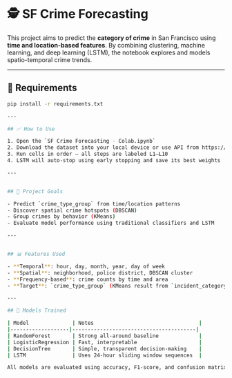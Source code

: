 # 🕵️ SF Crime Forecasting

This project aims to predict the **category of crime** in San Francisco using **time and location-based features**. By combining clustering, machine learning, and deep learning (LSTM), the notebook explores and models spatio-temporal crime trends.

---

## 🔧 Requirements

```bash
pip install -r requirements.txt

---

## ✅ How to Use

1. Open the `SF Crime Forecasting - Colab.ipynb`
2. Download the dataset into your local device or use API from https://data.sfgov.org/Public-Safety/Police-Department-Incident-Reports-2018-to-Present/wg3w-h783/about_data
3. Run cells in order — all steps are labeled L1–L10
4. LSTM will auto-stop using early stopping and save its best weights

---


## 🧠 Project Goals

- Predict `crime_type_group` from time/location patterns
- Discover spatial crime hotspots (DBSCAN)
- Group crimes by behavior (KMeans)
- Evaluate model performance using traditional classifiers and LSTM

---


## 📊 Features Used

- **Temporal**: hour, day, month, year, day of week
- **Spatial**: neighborhood, police district, DBSCAN cluster
- **Frequency-based**: crime counts by time and area
- **Target**: `crime_type_group` (KMeans result from `incident_category`)

---

## 🧪 Models Trained

| Model              | Notes                                  |
|-------------------|----------------------------------------|
| RandomForest       | Strong all-around baseline             |
| LogisticRegression | Fast, interpretable                    |
| DecisionTree       | Simple, transparent decision-making    |
| LSTM               | Uses 24-hour sliding window sequences  |

All models are evaluated using accuracy, F1-score, and confusion matrix.


